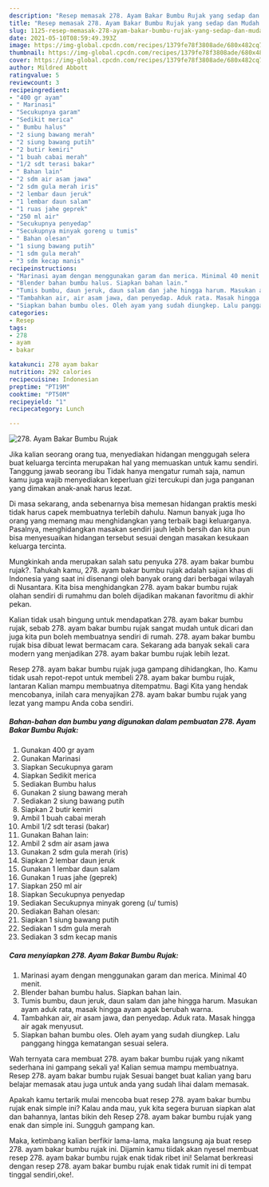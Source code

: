 ```yaml
---
description: "Resep memasak 278. Ayam Bakar Bumbu Rujak yang sedap dan Mudah Dibuat"
title: "Resep memasak 278. Ayam Bakar Bumbu Rujak yang sedap dan Mudah Dibuat"
slug: 1125-resep-memasak-278-ayam-bakar-bumbu-rujak-yang-sedap-dan-mudah-dibuat
date: 2021-05-10T08:59:49.393Z
image: https://img-global.cpcdn.com/recipes/1379fe78f3808ade/680x482cq70/278-ayam-bakar-bumbu-rujak-foto-resep-utama.jpg
thumbnail: https://img-global.cpcdn.com/recipes/1379fe78f3808ade/680x482cq70/278-ayam-bakar-bumbu-rujak-foto-resep-utama.jpg
cover: https://img-global.cpcdn.com/recipes/1379fe78f3808ade/680x482cq70/278-ayam-bakar-bumbu-rujak-foto-resep-utama.jpg
author: Mildred Abbott
ratingvalue: 5
reviewcount: 3
recipeingredient:
- "400 gr ayam"
- " Marinasi"
- "Secukupnya garam"
- "Sedikit merica"
- " Bumbu halus"
- "2 siung bawang merah"
- "2 siung bawang putih"
- "2 butir kemiri"
- "1 buah cabai merah"
- "1/2 sdt terasi bakar"
- " Bahan lain"
- "2 sdm air asam jawa"
- "2 sdm gula merah iris"
- "2 lembar daun jeruk"
- "1 lembar daun salam"
- "1 ruas jahe geprek"
- "250 ml air"
- "Secukupnya penyedap"
- "Secukupnya minyak goreng u tumis"
- " Bahan olesan"
- "1 siung bawang putih"
- "1 sdm gula merah"
- "3 sdm kecap manis"
recipeinstructions:
- "Marinasi ayam dengan menggunakan garam dan merica. Minimal 40 menit."
- "Blender bahan bumbu halus. Siapkan bahan lain."
- "Tumis bumbu, daun jeruk, daun salam dan jahe hingga harum. Masukan ayam aduk rata, masak hingga ayam agak berubah warna."
- "Tambahkan air, air asam jawa, dan penyedap. Aduk rata. Masak hingga air agak menyusut."
- "Siapkan bahan bumbu oles. Oleh ayam yang sudah diungkep. Lalu panggang hingga kematangan sesuai selera."
categories:
- Resep
tags:
- 278
- ayam
- bakar

katakunci: 278 ayam bakar 
nutrition: 292 calories
recipecuisine: Indonesian
preptime: "PT19M"
cooktime: "PT50M"
recipeyield: "1"
recipecategory: Lunch

---
```



![278. Ayam Bakar Bumbu Rujak](https://img-global.cpcdn.com/recipes/1379fe78f3808ade/680x482cq70/278-ayam-bakar-bumbu-rujak-foto-resep-utama.jpg)

Jika kalian seorang orang tua, menyediakan hidangan menggugah selera buat keluarga tercinta merupakan hal yang memuaskan untuk kamu sendiri. Tanggung jawab seorang ibu Tidak hanya mengatur rumah saja, namun kamu juga wajib menyediakan keperluan gizi tercukupi dan juga panganan yang dimakan anak-anak harus lezat.

Di masa  sekarang, anda sebenarnya bisa memesan hidangan praktis meski tidak harus capek membuatnya terlebih dahulu. Namun banyak juga lho orang yang memang mau menghidangkan yang terbaik bagi keluarganya. Pasalnya, menghidangkan masakan sendiri jauh lebih bersih dan kita pun bisa menyesuaikan hidangan tersebut sesuai dengan masakan kesukaan keluarga tercinta. 



Mungkinkah anda merupakan salah satu penyuka 278. ayam bakar bumbu rujak?. Tahukah kamu, 278. ayam bakar bumbu rujak adalah sajian khas di Indonesia yang saat ini disenangi oleh banyak orang dari berbagai wilayah di Nusantara. Kita bisa menghidangkan 278. ayam bakar bumbu rujak olahan sendiri di rumahmu dan boleh dijadikan makanan favoritmu di akhir pekan.

Kalian tidak usah bingung untuk mendapatkan 278. ayam bakar bumbu rujak, sebab 278. ayam bakar bumbu rujak sangat mudah untuk dicari dan juga kita pun boleh membuatnya sendiri di rumah. 278. ayam bakar bumbu rujak bisa dibuat lewat bermacam cara. Sekarang ada banyak sekali cara modern yang menjadikan 278. ayam bakar bumbu rujak lebih lezat.

Resep 278. ayam bakar bumbu rujak juga gampang dihidangkan, lho. Kamu tidak usah repot-repot untuk membeli 278. ayam bakar bumbu rujak, lantaran Kalian mampu membuatnya ditempatmu. Bagi Kita yang hendak mencobanya, inilah cara menyajikan 278. ayam bakar bumbu rujak yang lezat yang mampu Anda coba sendiri.

<!--inarticleads1-->

##### Bahan-bahan dan bumbu yang digunakan dalam pembuatan 278. Ayam Bakar Bumbu Rujak:

1. Gunakan 400 gr ayam
1. Gunakan  Marinasi
1. Siapkan Secukupnya garam
1. Siapkan Sedikit merica
1. Sediakan  Bumbu halus
1. Gunakan 2 siung bawang merah
1. Sediakan 2 siung bawang putih
1. Siapkan 2 butir kemiri
1. Ambil 1 buah cabai merah
1. Ambil 1/2 sdt terasi (bakar)
1. Gunakan  Bahan lain:
1. Ambil 2 sdm air asam jawa
1. Gunakan 2 sdm gula merah (iris)
1. Siapkan 2 lembar daun jeruk
1. Gunakan 1 lembar daun salam
1. Gunakan 1 ruas jahe (geprek)
1. Siapkan 250 ml air
1. Siapkan Secukupnya penyedap
1. Sediakan Secukupnya minyak goreng (u/ tumis)
1. Sediakan  Bahan olesan:
1. Siapkan 1 siung bawang putih
1. Sediakan 1 sdm gula merah
1. Sediakan 3 sdm kecap manis




<!--inarticleads2-->

##### Cara menyiapkan 278. Ayam Bakar Bumbu Rujak:

1. Marinasi ayam dengan menggunakan garam dan merica. Minimal 40 menit.
1. Blender bahan bumbu halus. Siapkan bahan lain.
1. Tumis bumbu, daun jeruk, daun salam dan jahe hingga harum. Masukan ayam aduk rata, masak hingga ayam agak berubah warna.
1. Tambahkan air, air asam jawa, dan penyedap. Aduk rata. Masak hingga air agak menyusut.
1. Siapkan bahan bumbu oles. Oleh ayam yang sudah diungkep. Lalu panggang hingga kematangan sesuai selera.




Wah ternyata cara membuat 278. ayam bakar bumbu rujak yang nikamt sederhana ini gampang sekali ya! Kalian semua mampu membuatnya. Resep 278. ayam bakar bumbu rujak Sesuai banget buat kalian yang baru belajar memasak atau juga untuk anda yang sudah lihai dalam memasak.

Apakah kamu tertarik mulai mencoba buat resep 278. ayam bakar bumbu rujak enak simple ini? Kalau anda mau, yuk kita segera buruan siapkan alat dan bahannya, lantas bikin deh Resep 278. ayam bakar bumbu rujak yang enak dan simple ini. Sungguh gampang kan. 

Maka, ketimbang kalian berfikir lama-lama, maka langsung aja buat resep 278. ayam bakar bumbu rujak ini. Dijamin kamu tiidak akan nyesel membuat resep 278. ayam bakar bumbu rujak enak tidak ribet ini! Selamat berkreasi dengan resep 278. ayam bakar bumbu rujak enak tidak rumit ini di tempat tinggal sendiri,oke!.

